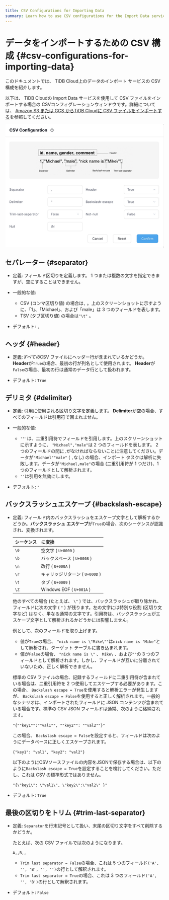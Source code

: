 ```yaml
---
title: CSV Configurations for Importing Data
summary: Learn how to use CSV configurations for the Import Data service on TiDB Cloud.
---
```


# データをインポートするための CSV 構成 {#csv-configurations-for-importing-data}

このドキュメントでは、 TiDB Cloud上のデータのインポート サービスの CSV 構成を紹介します。

以下は、 TiDB Cloudの Import Data サービスを使用して CSV ファイルをインポートする場合の CSVコンフィグレーションウィンドウです。詳細については、 [Amazon S3 または GCS からTiDB Cloudに CSV ファイルをインポートする](/tidb-cloud/import-csv-files.md)を参照してください。

![CSV Configurations](/media/tidb-cloud/import-data-csv-config.png)

## セパレーター {#separator}

-   定義: フィールド区切りを定義します。 1 つまたは複数の文字を指定できますが、空にすることはできません。

-   一般的な値:

    -   CSV (コンマ区切り値) の場合は`,` 。上のスクリーンショットに示すように、「1」、「Michael」、および「male」は 3 つのフィールドを表します。
    -   TSV (タブ区切り値) の場合は`"\t"` 。

-   デフォルト: `,`

## ヘッダ {#header}

-   定義:*すべての*CSV ファイルにヘッダー行が含まれているかどうか。 **Header**が`True`の場合、最初の行が列名として使用されます。 <strong>Header</strong>が`False`の場合、最初の行は通常のデータ行として扱われます。

-   デフォルト: `True`

## デリミタ {#delimiter}

-   定義: 引用に使用される区切り文字を定義します。 **Delimiter**が空の場合、すべてのフィールドは引用符で囲まれません。

-   一般的な値:

    -   `'"'`は、二重引用符でフィールドを引用します。上のスクリーンショットに示すように、 `"Michael","male"`は 2 つのフィールドを表します。 2 つのフィールドの間に`,`がなければならないことに注意してください。データが`"Michael""male"` ( `,`なし) の場合、インポート タスクは解析に失敗します。データが`"Michael,male"`の場合 (二重引用符が 1 つだけ)、1 つのフィールドとして解析されます。
    -   `''`は引用を無効にします。

-   デフォルト: `"`

## バックスラッシュエスケープ {#backslash-escape}

-   定義: フィールド内のバックスラッシュをエスケープ文字として解析するかどうか。**バックスラッシュ エスケープ**が`True`の場合、次のシーケンスが認識され、変換されます。

    | シーケンス | に変換                      |
    | ----- | ------------------------ |
    | `\0`  | 空文字 ( `U+0000` )         |
    | `\b`  | バックスペース ( `U+0008` )     |
    | `\n`  | 改行 ( `U+000A` )          |
    | `\r`  | キャリッジリターン ( `U+000D` )   |
    | `\t`  | タブ ( `U+0009` )          |
    | `\Z`  | Windows EOF ( `U+001A` ) |

    他のすべての場合 (たとえば、 `\"` ) では、バックスラッシュが取り除かれ、フィールドに次の文字 ( `"` ) が残ります。左の文字には特別な役割 (区切り文字など) はなく、単なる通常の文字です。引用符は、バックスラッシュがエスケープ文字として解析されるかどうかには影響しません。

    例として、次のフィールドを取り上げます。

    -   値が`True`の場合、 `"nick name is \"Mike\""`は`nick name is "Mike"`として解析され、ターゲット テーブルに書き込まれます。
    -   値が`False`の場合、 `"nick name is \"` 、 `Mike\` 、および`""`の 3 つのフィールドとして解析されます。しかし、フィールドが互いに分離されていないため、正しく解析できません。

    標準の CSV ファイルの場合、記録するフィールドに二重引用符が含まれている場合は、二重引用符を 2 つ使用してエスケープする必要があります。この場合、 `Backslash escape = True`を使用すると解析エラーが発生しますが、 `Backslash escape = False`を使用すると正しく解析されます。一般的なシナリオは、インポートされたフィールドに JSON コンテンツが含まれている場合です。標準の CSV JSON フィールドは通常、次のように格納されます。

    `"{""key1"":""val1"", ""key2"": ""val2""}"`

    この場合、 `Backslash escape = False`を設定すると、フィールドは次のようにデータベースに正しくエスケープされます。

    `{"key1": "val1", "key2": "val2"}`

    以下のようにCSVソースファイルの内容をJSONで保存する場合は、以下のように`Backslash escape = True`を設定することを検討してください。ただし、これは CSV の標準形式ではありません。

    `"{\"key1\": \"val1\", \"key2\":\"val2\" }"`

-   デフォルト: `True`

## 最後の区切りをトリム {#trim-last-separator}

-   定義: `Separator`を行末記号として扱い、末尾の区切り文字をすべて削除するかどうか。

    たとえば、次の CSV ファイルでは次のようになります。

    ```csv
    A,,B,,
    ```

    -   `Trim last separator = False`の場合、これは 5 つのフィールド`('A', '', 'B', '', '')`の行として解釈されます。
    -   `Trim last separator = True`の場合、これは 3 つのフィールド`('A', '', 'B')`の行として解釈されます。

-   デフォルト: `False`

